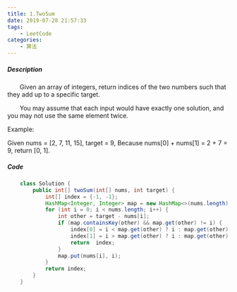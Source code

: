 ```yaml
---
title: 1.TwoSum
date: 2019-07-28 21:57:33
tags:
    - LeetCode
categories:
    - 算法
---
```


##### Description

&emsp;&emsp;Given an array of integers, return indices of the two numbers such that they add up to a specific target.

&emsp;&emsp;You may assume that each input would have exactly one solution, and you may not use the same element twice.

Example:

Given nums = [2, 7, 11, 15], target = 9,
Because nums[0] + nums[1] = 2 + 7 = 9,
return [0, 1].

##### Code

```Java
    class Solution {
        public int[] twoSum(int[] nums, int target) {
            int[] index = {-1, -1};
            HashMap<Integer, Integer> map = new HashMap<>(nums.length);
            for (int i = 0; i < nums.length; i++) {
                int other = target - nums[i];
                if (map.containsKey(other) && map.get(other) != i) {
                    index[0] = i < map.get(other) ? i : map.get(other);
                    index[1] = i > map.get(other) ? i : map.get(other);
                    return  index;
                }
                map.put(nums[i], i);
            }
            return index;
        }
    }
```
